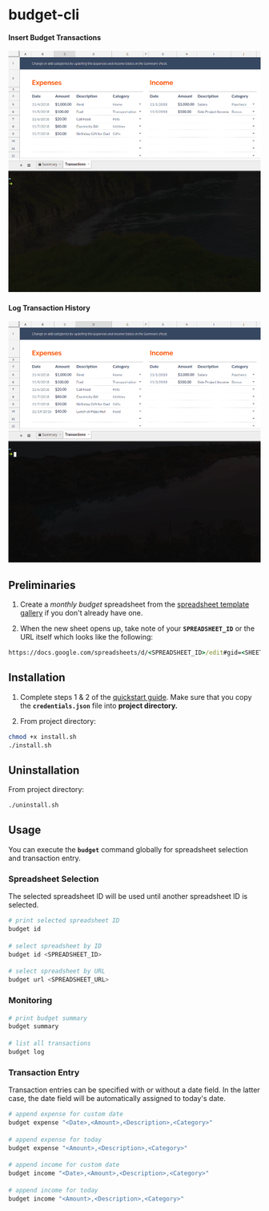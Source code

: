 # budget-cli
#### Insert Budget Transactions

![Expense](expense.gif)

#### Log Transaction History

![Log](log.gif)

## Preliminaries
 1. Create a *monthly budget* spreadsheet from the [spreadsheet template gallery](https://docs.google.com/spreadsheets/u/0/?ftv=1&folder=0ACoSgW1iveL-Uk9PVA) if you don't already have one.

 2. When the new sheet opens up, take note of your **`SPREADSHEET_ID`** or the URL itself which looks like the following:
``` cmd
https://docs.google.com/spreadsheets/d/<SPREADSHEET_ID>/edit#gid=<SHEET_ID>
```

## Installation
 1. Complete steps 1 & 2 of the [quickstart guide](https://developers.google.com/sheets/api/quickstart/python). Make sure that you copy the **`credentials.json`** file into **project directory.**

 2. From project directory:
``` sh
chmod +x install.sh
./install.sh
```

## Uninstallation
From project directory:
``` sh
./uninstall.sh
```

## Usage
You can execute the **`budget`** command globally for spreadsheet selection and transaction entry.

### Spreadsheet Selection
The selected spreadsheet ID will be used until another spreadsheet ID is selected.
``` sh
# print selected spreadsheet ID
budget id

# select spreadsheet by ID
budget id <SPREADSHEET_ID>

# select spreadsheet by URL
budget url <SPREADSHEET_URL>
```

### Monitoring
``` sh
# print budget summary
budget summary

# list all transactions
budget log
```

### Transaction Entry
Transaction entries can be specified with or without a date field. In the latter case, the date field will be automatically assigned to today's date.
``` sh
# append expense for custom date
budget expense "<Date>,<Amount>,<Description>,<Category>"

# append expense for today
budget expense "<Amount>,<Description>,<Category>"

# append income for custom date
budget income "<Date>,<Amount>,<Description>,<Category>"

# append income for today
budget income "<Amount>,<Description>,<Category>"
```
